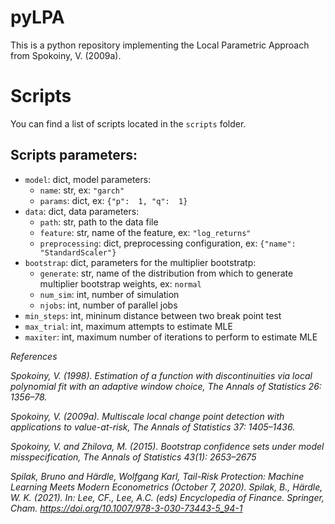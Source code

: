 # pyLPA
This is a python repository implementing the Local Parametric Approach from Spokoiny, V. (2009a).

# Scripts

You can find a list of scripts located in the `scripts` folder.

## Scripts parameters:

- `model`: dict, model parameters:
  - `name`: str, ex: `"garch"`
  - `params`: dict, ex: `{"p":  1, "q":  1}`
- `data`: dict, data parameters:
  - `path`: str, path to the data file
  - `feature`: str, name of the feature, ex: `"log_returns"`
  - `preprocessing`: dict, preprocessing configuration, ex: `{"name":
  "StandardScaler"}`
- `bootstrap`: dict, parameters for the multiplier bootstratp:
  - `generate`: str, name of the distribution from which to 
    generate multiplier bootstrap weights, ex: `normal`
  - `num_sim`: int, number of simulation
  - `njobs`: int, number of parallel jobs
- `min_steps`: int, mininum distance between two break point test
- `max_trial`: int, maximum attempts to estimate MLE
- `maxiter`: int, maximum number of iterations to perform to estimate MLE


*References*

*Spokoiny, V. (1998). Estimation of a function with discontinuities via 
local polynomial fit with an adaptive  window choice, The Annals of 
Statistics 26: 1356–78.*

*Spokoiny, V. (2009a). Multiscale local change point detection with 
applications to value-at-risk, The  Annals of Statistics 37: 1405–1436.*

*Spokoiny, V. and Zhilova, M. (2015). Bootstrap confidence sets under model 
misspecification, The Annals  of Statistics 43(1): 2653–2675*

*Spilak, Bruno and Härdle, Wolfgang Karl, Tail-Risk Protection: Machine 
Learning Meets Modern Econometrics (October 7, 2020). Spilak, B., Härdle, W.
K. (2021). In: Lee, CF., Lee, A.C. (eds) Encyclopedia of Finance. Springer, 
Cham. https://doi.org/10.1007/978-3-030-73443-5_94-1*